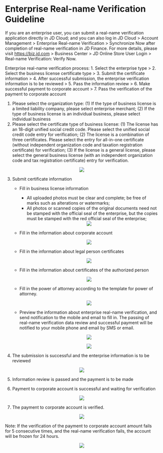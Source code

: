 # Enterprise Real-name Verification Guideline

If you are an enterprise user, you can submit a real-name verification application directly in JD Cloud; and you can also log in JD Cloud > Account Management > Enterprise Real-name Verification > Synchronize Now after completion of real-name verification in JD Finance. For more details, please visit https://biz.jd.com > Business Center > JD Online Store User Login > Real-name Verification: Verify Now.

Enterprise real-name verification process: 1. Select the enterprise type  > 2. Select the business license certificate type  > 3. Submit the certificate information > 4. After successful submission, the enterprise verification information is to be reviewed > 5. Pass the information review > 6. Make successful payment to corporate account > 7. Pass the verification of the payment to corporate account

 1. Please select the organization type:
 (1) If the type of business license is a limited liability company, please select enterprise merchant;
 (2) If the type of business license is an individual business, please select individual business
 2. Please select the certificate type of business license:
 (1) The license has an 18-digit unified social credit code. Please select the unified social credit code entry for verification;
 (2) The license is a combination of three certificates. Please select the entry for all-in-one certificate (without independent organization code and taxation registration certificate) for verification;
 (3) If the license is a general license, please select the general business license (with an independent organization code and tax registration certificate) entry for verification.
 <div align=center><img src="https://github.com/jdcloudcom/en/blob/en-signin-signup/image/User/Real%20name%20verification/Business%20account%20verification%20en/%E4%BC%81%E4%B8%9A%E5%AE%9E%E5%90%8D%E8%AE%A4%E8%AF%81%E9%80%89%E6%8B%A9%E8%AF%81%E4%BB%B6%E7%B1%BB%E5%9E%8B.png"></div>

 3. Submit certificate information

    - Fill in business license information
        - All uploaded photos must be clear and complete; be free of marks such as alterations or watermarks;
         - All photos or scanned copies of the original documents need not be stamped with the official seal of the enterprise, but the copies must be stamped with the red official seal of the enterprise;
         <div align=center><img src="https://github.com/jdcloudcom/en/blob/en-signin-signup/image/User/Real%20name%20verification/Business%20account%20verification%20en/%E8%90%A5%E4%B8%9A%E6%89%A7%E7%85%A7%E4%BF%A1%E6%81%AF.png"></div>

    - Fill in the information about corporate account
         <div align=center><img src="https://github.com/jdcloudcom/en/blob/en-signin-signup/image/User/Real%20name%20verification/Business%20account%20verification%20en/%E5%AF%B9%E5%85%AC%E8%B4%A6%E6%88%B7%E4%BF%A1%E6%81%AF.png"></div>    
    - Fill in the information about legal person certificates
         <div align=center><img src="https://github.com/jdcloudcom/en/blob/en-signin-signup/image/User/Real%20name%20verification/Business%20account%20verification%20en/%E6%B3%95%E4%BA%BA%E8%AF%81%E4%BB%B6%E4%BF%A1%E6%81%AF.png"></div>    
    
    - Fill in the information about certificates of the authorized person
        <div align=center><img src="https://github.com/jdcloudcom/en/blob/en-signin-signup/image/User/Real%20name%20verification/Business%20account%20verification%20en/%E8%A2%AB%E6%8E%88%E6%9D%83%E4%BA%BA%E4%BF%A1%E6%81%AF.png"></div>    
    
    - Fill in the power of attorney according to the template for power of attorney.
         <div align=center><img src="https://github.com/jdcloudcom/en/blob/en-signin-signup/image/User/Real%20name%20verification/Business%20account%20verification%20en/%E6%8E%88%E6%9D%83%E4%B9%A6.png"></div>
    
    - Preview the information about enterprise real-name verification, and send notification to the mobile and email to fill in. The passing of real-name verification data review and successful payment will be notified to your mobile phone and email by SMS or email.
          <div align=center><img src="https://github.com/jdcloudcom/en/blob/en-signin-signup/image/User/Real%20name%20verification/Business%20account%20verification%20en/%E7%A1%AE%E8%AE%A4%E5%A1%AB%E5%86%99%E7%9A%84%E4%BF%A1%E6%81%AF.png"></div>
         <div align=center><img src="https://github.com/jdcloudcom/en/blob/en-signin-signup/image/User/Real%20name%20verification/Business%20account%20verification%20en/%E5%AE%A1%E6%A0%B8%E7%BB%93%E6%9E%9C%E9%80%9A%E7%9F%A5.png"></div>   

 4. The submission is successful and the enterprise information is to be reviewed
 <div align=center><img src="https://github.com/jdcloudcom/en/blob/en-signin-signup/image/User/Real%20name%20verification/Business%20account%20verification%20en/%E5%AE%A1%E6%A0%B8%E4%B8%AD.png"></div>   
 
 5. Information review is passed and the payment is to be made

 6. Payment to corporate account is successful and waiting for verification
<div align=center><img src="https://github.com/jdcloudcom/en/blob/en-signin-signup/image/User/Real%20name%20verification/Business%20account%20verification%20en/回填打款金额.png"></div>   
 

 7. The payment to corporate account is verified.
 <div align = center><img src = "https://github.com/jdcloudcom/en/blob/en-signin-signup/image/User/Real%20name%20verification/Business%20account%20verification%20en/通过en.png"></div>


Note: If the verification of the payment to corporate account amount fails for 5 consecutive times, and the real-name verification fails, the account will be frozen for 24 hours.
<div align=center><img src="https://github.com/jdcloudcom/en/blob/en-signin-signup/image/User/Real%20name%20verification/Business%20account%20verification%20en/冻结en.png"></div>   

